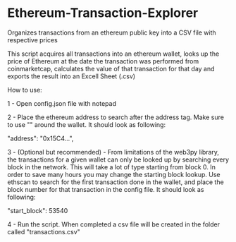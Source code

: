 # Ethereum-Transaction-Explorer
Organizes transactions from an ethereum public key into a CSV file with respective prices


This script acquires all transactions into an ethereum wallet, looks up the price of Ethereum at the date the transaction was performed from coinmarketcap, calculates the value of that transaction for that day and exports the result into an Excell Sheet (.csv)

How to use:

 1 - Open config.json file with notepad
 
 2 - Place the ethereum address to search after the address tag. Make sure to use "" around the wallet. It should look as following:
 
  "address": "0x15C4...",
  
 3 - (Optional but recommended) - From limitations of the web3py library, the transactions for a given wallet can only be looked up by searching every block in the network. This will take a lot of type starting from block 0. In order to save many hours you may change the starting block lookup. Use ethscan to search for the first transaction done in the wallet, and place the block number for that transaction in the config file. It should look as following:
 
  "start_block": 53540
  
 4 - Run the script. When completed a csv file will be created in the folder called "transactions.csv"
 
 
